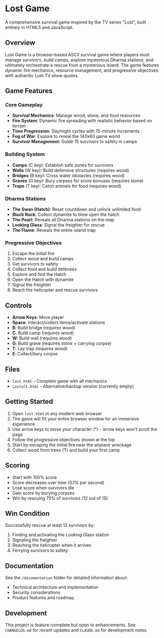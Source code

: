 # Lost Game

A comprehensive survival game inspired by the TV series "Lost", built entirely in HTML5 and JavaScript.

## Overview

Lost Game is a browser-based ASCII survival game where players must manage survivors, build camps, explore mysterious Dharma stations, and ultimately orchestrate a rescue from a mysterious island. The game features dynamic fire mechanics, resource management, and progressive objectives with authentic Lost TV show quotes.

## Game Features

### Core Gameplay
- **Survival Mechanics**: Manage wood, stone, and food resources
- **Fire System**: Dynamic fire spreading with realistic behavior based on terrain
- **Time Progression**: Day/night cycles with 15-minute increments
- **Fog of War**: Explore to reveal the 140x60 game world
- **Survivor Management**: Guide 15 survivors to safety in camps

### Building System
- **Camps** (C key): Establish safe zones for survivors
- **Walls** (W key): Build defensive structures (requires wood)
- **Bridges** (B key): Cross water obstacles (requires wood)
- **Graves** (G key): Bury corpses for score bonuses (requires stone)
- **Traps** (T key): Catch animals for food (requires wood)

### Dharma Stations
- **The Swan (Hatch)**: Reset countdown and unlock unlimited food
- **Black Rock**: Collect dynamite to blow open the hatch
- **The Pearl**: Reveals all Dharma stations on the map
- **Looking Glass**: Signal the freighter for rescue
- **The Flame**: Reveals the entire island map

### Progressive Objectives
1. Escape the initial fire
2. Collect wood and build camps
3. Get survivors to safety
4. Collect food and build defenses
5. Explore and find the Hatch
6. Open the Hatch with dynamite
7. Signal the freighter
8. Reach the helicopter and rescue survivors

## Controls

- **Arrow Keys**: Move player
- **Space**: Interact/collect items/activate stations
- **B**: Build bridge (requires wood)
- **C**: Build camp (requires wood)
- **W**: Build wall (requires wood)
- **G**: Build grave (requires stone + carrying corpse)
- **T**: Lay trap (requires wood)
- **E**: Collect/bury corpse

## Files

- `lost.html` - Complete game with all mechanics
- `Lostalt.html` - Alternative/backup version (currently empty)

## Getting Started

1. Open `lost.html` in any modern web browser
2. The game will fill your entire browser window for an immersive experience
3. Use arrow keys to move your character (*) - arrow keys won't scroll the page
4. Follow the progressive objectives shown at the top
5. Start by escaping the initial fire near the airplane wreckage
6. Collect wood from trees (T) and build your first camp

## Scoring

- Start with 100% score
- Score decreases over time (0.1% per second)
- Lose score when survivors die
- Gain score by burying corpses
- Win by rescuing 75% of survivors (12 out of 15)

## Win Condition

Successfully rescue at least 12 survivors by:
1. Finding and activating the Looking Glass station
2. Signaling the freighter
3. Reaching the helicopter when it arrives
4. Ferrying survivors to safety

## Documentation

See the `/documentation` folder for detailed information about:
- Technical architecture and implementation
- Security considerations
- Product features and roadmap

## Development

This project is feature-complete but open to enhancements. See `CHANGELOG.md` for recent updates and `CLAUDE.md` for development notes.